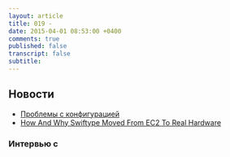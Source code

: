 ```yaml
---
layout: article
title: 019 - 
date: 2015-04-01 08:53:00 +0400
comments: true
published: false
transcript: false
subtitle: 
---
```


## Новости

* [Проблемы с конфигурацией](http://www.netocratic.com/devops-the-problem-with-configurations-89297)
* [How And Why Swiftype Moved From EC2 To Real Hardware](http://highscalability.com/blog/2015/3/16/how-and-why-swiftype-moved-from-ec2-to-real-hardware.html)

### Интервью с

